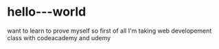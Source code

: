 # hello---world
want to learn to prove myself
so first of all I'm taking web developement class with codeacademy and udemy
